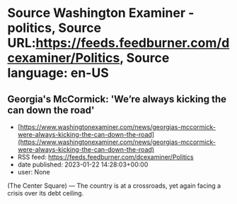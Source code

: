 # Source Washington Examiner - politics, Source URL:https://feeds.feedburner.com/dcexaminer/Politics, Source language: en-US

## Georgia's McCormick: 'We’re always kicking the can down the road'
 - [https://www.washingtonexaminer.com/news/georgias-mccormick-were-always-kicking-the-can-down-the-road](https://www.washingtonexaminer.com/news/georgias-mccormick-were-always-kicking-the-can-down-the-road)
 - RSS feed: https://feeds.feedburner.com/dcexaminer/Politics
 - date published: 2023-01-22 14:28:03+00:00
 - user: None

(The Center Square) — The country is at a crossroads, yet again facing a crisis over its debt ceiling.
